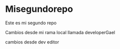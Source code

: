 # Misegundorepo
Este es mi segundo repo

Cambios desde mi rama local llamada developerGael 


cambios desde dev editor


 
